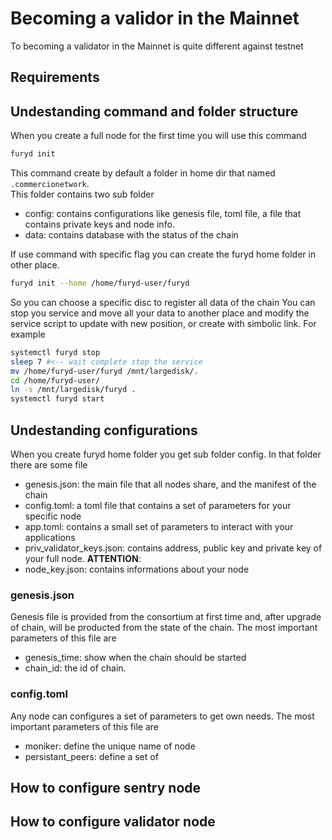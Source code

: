 # Becoming a validor in the Mainnet

To becoming a validator in the Mainnet is quite different against testnet



## Requirements


## Undestanding command and folder structure

When you create a full node for the first time you will use this command

```bash
furyd init
```

This command create by default a folder in home dir that named `.commercionetwork`.    
This folder contains two sub folder 

* config: contains configurations like genesis file, toml file, a file that contains private keys and node info.
* data: contains database with the status of the chain
  
If use command with specific flag you can create the furyd home folder in other place. 

```bash
furyd init --home /home/furyd-user/furyd
```

So you can choose a specific disc to register all data of the chain
You can stop you service and move all your data to another place and modify the service script to update with new position, or create with simbolic link. For example

```bash
systemctl furyd stop
sleep 7 #<-- wait complete stop the service
mv /home/furyd-user/furyd /mnt/largedisk/.
cd /home/furyd-user/
ln -s /mnt/largedisk/furyd .
systemctl furyd start
```




## Undestanding configurations

When you create furyd home folder you get sub folder config.
In that folder there are some file

* genesis.json: the main file that all nodes share, and the manifest of the chain
* config.toml: a toml file that contains a set of parameters for your specific node
* app.toml: contains a small set of parameters to interact with your applications
* priv_validator_keys.json: contains address, public key and private key of your full node. **ATTENTION**: 
* node_key.json: contains informations about your node

### genesis.json

Genesis file is provided from the consortium at first time and, after upgrade of chain, will be producted from the state of the chain.
The most important parameters of this file are
* genesis_time: show when the chain should be started
* chain_id: the id of chain.
  


### config.toml

Any node can configures a set of parameters to get own needs.
The most important parameters of this file are

* moniker: define the unique name of node
* persistant_peers: define a set of 


## How to configure sentry node



## How to configure validator node



## 